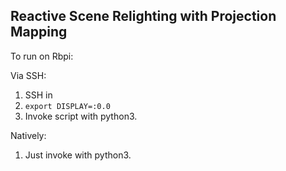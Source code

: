 Reactive Scene Relighting with Projection Mapping
-------------------------------------

To run on Rbpi:

Via SSH:
1) SSH in
2) `export DISPLAY=:0.0`
3) Invoke script with python3.

Natively:
1) Just invoke with python3.
